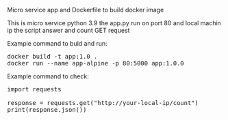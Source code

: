 Micro service app and Dockerfile to build docker image 

This is micro service python 3.9 
the app.py run on port 80 and local machin ip
the script answer and count GET request 

Example command to buld and run: 
<pre>
docker build -t app:1.0 .
docker run --name app-alpine -p 80:5000 app:1.0.0
</pre>

Example command to check: 
<pre>
import requests

response = requests.get("http://your-local-ip/count")
print(response.json())

